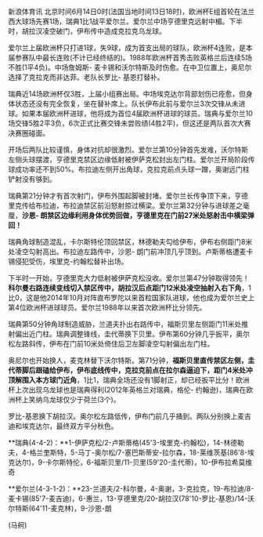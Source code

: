
新浪体育讯
北京时间6月14日0时(法国当地时间13日18时)，欧洲杯E组首轮在法兰西大球场先赛1场，瑞典1比1战平爱尔兰。爱尔兰中场亨德里克远射中楣。下半时，胡拉汉凌空破门，伊布传中造成克拉克乌龙球。

爱尔兰上届欧洲杯只打进1球，失9球，成为首支出局的球队，欧洲杯4连败，是本届参赛队中最长连败(不计已经终结的)。1988年欧洲杯首秀击败英格兰后连续5场不胜(1平4负)。中场詹姆斯-
麦卡锡和沃尔特斯及时伤愈。在中卫位置上，奥尼尔选择了克拉克而非达菲。老队长罗比-
基恩打替补。


瑞典近14场欧洲杯仅3胜，上届小组赛出局。中场埃克达尔背部划伤已痊愈，但身体状态还没有完全恢复，坐在替补席上。队长伊布此前与爱尔兰3次交锋从未进球。如果本届欧洲杯进球，他将成为首位4届欧洲杯进球的球员。瑞典与爱尔兰10场交锋5胜2平3负，6次正式比赛交锋未尝败绩(4胜2平)，但这还是两队首次大赛决赛圈碰面。

开场后两队比较谨慎，身体对抗却很激烈。爱尔兰第10分钟首先发难，沃尔特斯左侧头球摆渡，亨德里克禁区边缘低射被伊萨克松封出左门柱。爱尔兰开局阶段传球成功率还不到50%。布拉迪左侧开出角球，克拉克前点头球一蹭，奥谢远门柱铲射没有够到。

瑞典第21分钟才有首次射门，伊布外围起脚被封堵。爱尔兰长传争顶下来，亨德里克传给布拉迪，布拉迪禁区前沿怒射掠过横梁。爱尔兰第32分钟与进球差之毫厘，**沙恩-
朗禁区边缘利用身体优势回做，亨德里克在门前27米处怒射击中横梁弹回！**


瑞典角球制造混乱，卡尔斯特伦顶回禁区，林德勒夫勾给伊布，伊布右侧距门8米处凌空勾射高出。布拉迪左路传中，沙恩-
朗门前冲顶几乎顶到。卢斯蒂格遭麦卡锡侵犯受伤，埃里克-约翰松替补出场。


下半时一开始，亨德里克大力低射被伊萨克松没收。爱尔兰第47分钟取得领先！**科尔曼右路连续变线切入禁区传中，胡拉汉后点距门12米处凌空抽射入右下角**，1比0，这是他2014年10月对阵直布罗陀以来首粒国家队进球，他也成为爱尔兰史上第4位欧洲杯进球球员。爱尔兰1988年以来首次欧洲杯比分领先。



瑞典第50分钟角球制造威胁，兰道夫扑出右路传中，福斯贝里左侧距门11米处推射偏出近门柱。瑞典调整锋线，圭代蒂换下贝里。伊布第60分钟几乎扳平，奥尔松左路斜传，伊布在门前10米处倚住后卫左脚凌空勾射偏出左门柱。


奥尼尔也开始换人，麦克林替下沃尔特斯。第71分钟，**福斯贝里直传禁区左侧，圭代蒂脚后跟磕给伊布，伊布底线传中，克拉克前点在拉尔森逼迫下，距门4米处冲顶解围入本方球门近角**，1比1，瑞典全场还没有1脚射正，却已经扳平比分！欧洲杯上次出现乌龙球也是瑞典得利(2012年英格兰对瑞典，格伦-
约翰逊)，瑞典在欧洲杯上笑纳乌龙球仅少于荷兰(3个)。

罗比-基恩换下胡拉汉。奥尔松左路低传，伊布门前几乎捅到。两队分别换上麦吉迪和埃克达尔，最终双方平分秋色。


**瑞典(4-4-2)：**1-伊萨克松/2-卢斯蒂格(45'3-埃里克-约翰松)，14-林德勒夫，4-格兰奎斯特，5-马丁-奥尔松/7-塞巴斯蒂安-拉尔森，18-莱维茨基(86'8-埃克达尔)，9-卡尔斯特伦，6-福斯贝里/11-贝里(59'20-圭代蒂)，10-伊布拉希莫维奇

**爱尔兰(4-3-1-2)：**23-兰道夫/2-科尔曼，4-奥谢，3-克拉克，19-布拉迪/8-麦卡锡(85'7-麦吉迪)，6-惠兰，13-亨德里克/20-胡拉汉(78'10-罗比-基恩)/14-沃尔特斯(64'11-麦克林)，9-沙恩-朗

(马舸)

